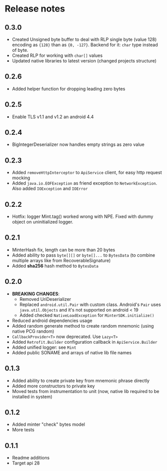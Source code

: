 # Release notes

## 0.3.0
 - Created Unsigned byte buffer to deal with RLP single byte (value 128) encoding as `{128}` than as `{0, -127}`. Backend for it: `char` type instead of byte.
 - Created RLP for working with `char[]` values 
 - Updated native libraries to latest version (changed projects structure)

## 0.2.6
 - Added helper function for dropping leading zero bytes

## 0.2.5
 - Enable TLS v1.1 and v1.2 an android 4.4

## 0.2.4
 - BigIntegerDeserializer now handles empty strings as zero value

## 0.2.3
 - Added `removeHttpInterceptor` to `ApiService` client, for easy http request mocking
 - Added `java.io.EOFException` as friend exception to `NetworkException`. Also added `IOException` and `IOError`

## 0.2.2
 - Hotfix: logger Mint.tag() worked wrong with NPE. Fixed with dummy object on uninitialized logger.

## 0.2.1
 - MinterHash fix, length can be more than 20 bytes
 - Added ability to pass `byte[][]` or `byte[]...` to `BytesData` (to combine multiple arrays like from RecoverableSignature)
 - Added **sha256** hash method to `BytesData`

## 0.2.0
 - **BREAKING CHANGES**:
    - Removed UriDeserializer
    - Replaced `android.util.Pair` with custom class. Android's `Pair` uses `java.util.Objects` and it's not supported on android < 19
    - Added checked `NativeLoadException` for `MinterSDK.initialize()`
 - Reduced android dependencies usage
 - Added random generate method to create random mnemonic (using native PCG random)
 - `CallbackProvider<T>` now deprecated. Use `Lazy<T>`
 - Added `Retrofit.Builder` configuration callback in `ApiService.Builder`
 - Added unified logger: see `Mint`
 - Added public SONAME and arrays of native lib file names

## 0.1.3
 - Added ability to create private key from mnemonic phrase directly
 - Added more constructors to private key
 - Moved tests from instrumentation to unit (now, native lib required to be installed in system)

## 0.1.2
 - Added minter "check" bytes model
 - More tests

## 0.1.1
 - Readme additions
 - Target api 28